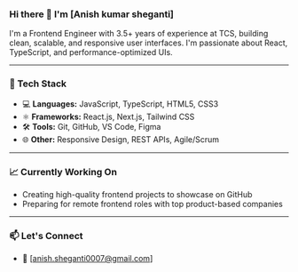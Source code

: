 ### Hi there 👋 I'm [Anish kumar sheganti]

I'm a Frontend Engineer with 3.5+ years of experience at TCS, building clean, scalable, and responsive user interfaces. I'm passionate about React, TypeScript, and performance-optimized UIs.

---

### 🚀 Tech Stack
- 💻 **Languages:** JavaScript, TypeScript, HTML5, CSS3
- ⚛️ **Frameworks:** React.js, Next.js, Tailwind CSS
- 🛠️ **Tools:** Git, GitHub, VS Code, Figma
- 🌐 **Other:** Responsive Design, REST APIs, Agile/Scrum

---

### 📈 Currently Working On
- Creating high-quality frontend projects to showcase on GitHub
- Preparing for remote frontend roles with top product-based companies

---

### 📫 Let's Connect
- 📧 [anish.sheganti0007@gmail.com]
  

